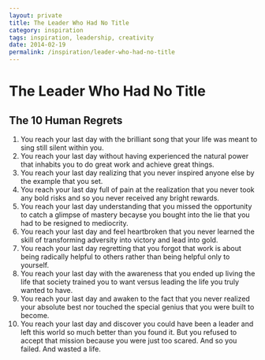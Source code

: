 ```yaml
---
layout: private
title: The Leader Who Had No Title
category: inspiration
tags: inspiration, leadership, creativity
date: 2014-02-19
permalink: /inspiration/leader-who-had-no-title
---
```


The Leader Who Had No Title
===========================

The 10 Human Regrets
--------------------

1. You reach your last day with the brilliant song that your life was meant to sing still silent within you.
2. You reach your last day without having experienced the natural power that inhabits you to do great work and achieve great things.
3. You reach your last day realizing that you never inspired anyone else by the example that you set.
4. You reach your last day full of pain at the realization that you never took any bold risks and so you never received any bright rewards.
5. You reach your last day understanding that you missed the opportunity to catch a glimpse of mastery becayse you bought into the lie that you had to be resigned to mediocrity.
6. You reach your last day and feel heartbroken that you never learned the skill of transforming adversity into victory and lead into gold.
7. You reach your last day regretting that you forgot that work is about being radically helpful to others rather than being helpful only to yourself.
8. You reach your last day with the awareness that you ended up living the life that society trained you to want versus leading the life you truly wanted to have.
9. You reach your last day and awaken to the fact that you never realized your absolute best nor touched the special genius that you were built to become.
10. You reach your last day and discover you could have been a leader and left this world so much better than you found it. But you refused to accept that mission because you were just too scared. And so you failed. And wasted a life.

